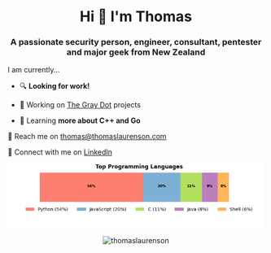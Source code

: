 <h1 align="center">Hi 👋 I'm Thomas</h1>
<h3 align="center">A passionate security person, engineer, consultant, pentester and major geek from New Zealand</h3>

I am currently...

- :mag: **Looking for work!**

- :telescope: Working on [The Gray Dot](https://github.com/thegraydot) projects

- :seedling: Learning **more about C++ and Go**

:email: Reach me on thomas@thomaslaurenson.com

:link: Connect with me on [LinkedIn](https://www.linkedin.com/in/thomaslaurenson/)

<picture>
<source media="(prefers-color-scheme: dark)" srcset="data/top_languages_dark.png">
<img alt="Thomas Laurenson's Top Programming Languages" src="data/top_languages_light.png">
</picture>

<p align="center"> <img src="https://komarev.com/ghpvc/?username=thomaslaurenson&label=Profile%20views&color=0e75b6&style=flat" alt="thomaslaurenson" /> </p>
